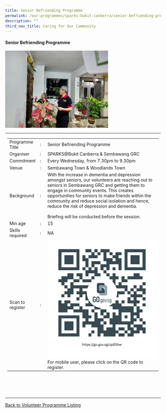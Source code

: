 ```yaml
---
title: Senior Befriending Programme
permalink: /our-programmes/sparks-bukit-canberra/senior-befriending-programme/
description: ""
third_nav_title: Caring for Our Community
---
```

#### Senior Befriending Programme

<img style="width=350x;height:250px;" src="/images/SPARKS@Bukit%20Canberra/befriending.jpg">
<table width="100%" border="0">
	<tbody><tr>
				<td width="60%">
			<table width="100%" border="0">
				<tbody><tr>
					<td width="20%">
						Programme Title
					</td>
					<td width="5%">
						:
					</td>
					<td>
						Senior Befriending Programme 
					</td>
				</tr>
					<tr><td width="20%">
						Organiser
					</td>
					<td width="5%">
						:
					</td>
					<td>
						   SPARKS@Bukit Canberra &amp; Sembawang GRC
					</td>
				</tr>
				<tr>
					<td width="20%">
						Commitment
					</td>
					<td width="5%">
						:
					</td>
					<td width="75%">
						   Every Wednesday, from 7.30pm to 9.30pm 
					</td>
				</tr>
				<tr>
					<td width="20%">
					 Venue
					</td>
					<td width="5%">
						:
					</td>
					<td width="75%">
					Sembawang Town &amp; Woodlands Town
					</td>
				</tr>
				<tr>
					<td width="20%">
						Background
					</td>
					<td width="5%">
						:
					</td>
					<td width="75%">
						   With the increase in dementia and depression amongst seniors, our volunteers are reaching out to seniors in Sembawang GRC and getting them to engage in community events. This creates opportunities for seniors to make friends within the community and reduce social isolation and hence, reduce the risk of depression and dementia.<br><br>
Briefing will be conducted before the session. 
					</td>
				</tr>
				<tr>
					<td width="20%">
						Min age
					</td>
					<td width="5%">
						:
					</td>
					<td width="75%">
						15
					</td>
				</tr>
		<tr>
					<td width="20%">
						Skills required
					</td>
					<td width="5%">
						:
					</td>
					<td>
						NA
			</td>
				</tr>
		<tr>
					<td width="20%">
						Scan to register
					</td>
					<td width="5%">
						:
					</td>
					<td><a href="https://form.gov.sg/62a07d8855ac2a001407392b">
						<img style="width=60px;height=60px;" src="/images/SPARKS@Bukit%20Canberra/senior%20befriending%20programme%20qr.png"></a><br>
					For mobile user, please click on the QR code to register.
			</td>
				</tr>
	</tbody></table>


<br>
			<br>
			<br>
			<br>
			
</td></tr></tbody></table>
<a href="/our-programmes/sparks-bukit-canberra/volunteering-opportunities/">
	Back to Volunteer Programme Listing</a>